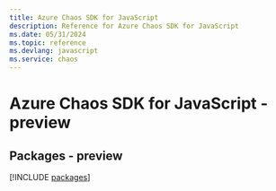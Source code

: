 ```yaml
---
title: Azure Chaos SDK for JavaScript
description: Reference for Azure Chaos SDK for JavaScript
ms.date: 05/31/2024
ms.topic: reference
ms.devlang: javascript
ms.service: chaos
---
```

# Azure Chaos SDK for JavaScript - preview
## Packages - preview
[!INCLUDE [packages](chaos-index.md)]